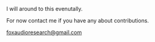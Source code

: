 I will around to this evenutally. 

For now contact me if you have any about contributions.

foxaudioresearch@gmail.com
